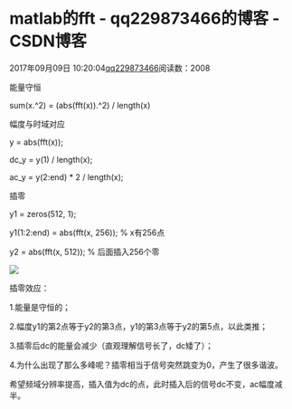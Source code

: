 # matlab的fft - qq229873466的博客 - CSDN博客

2017年09月09日 10:20:04[qq229873466](https://me.csdn.net/qq229873466)阅读数：2008


能量守恒

sum(x.^2) = (abs(fft(x)).^2) / length(x)

幅度与时域对应

y = abs(fft(x));

dc_y = y(1) / length(x);

ac_y = y(2:end) * 2 / length(x);

插零

y1 = zeros(512, 1);

y1(1:2:end) = abs(fft(x, 256)); % x有256点

y2 = abs(fft(x, 512)); % 后面插入256个零

![](https://img-blog.csdn.net/20170909111235451)

插零效应：

1.能量是守恒的；

2.幅度y1的第2点等于y2的第3点，y1的第3点等于y2的第5点，以此类推；

3.插零后dc的能量会减少（直观理解信号长了，dc矮了）；

4.为什么出现了那么多峰呢？插零相当于信号突然跳变为0，产生了很多谐波。

希望频域分辨率提高，插入值为dc的点，此时插入后的信号dc不变，ac幅度减半。


